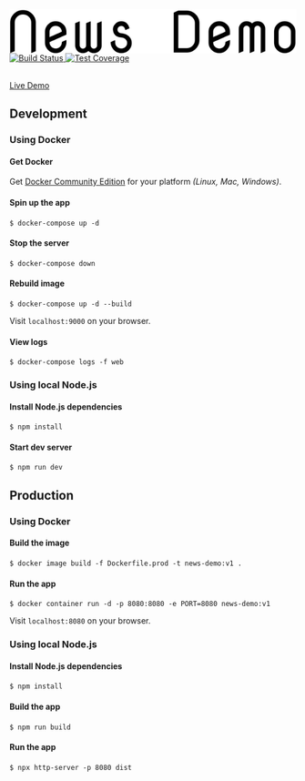 <img src="./images/logo.svg" alt="Logo" align="center" />

<br />

<div align="left">
  <!-- Build Status -->
  <a href="https://travis-ci.org/hdnha11/news-demo">
    <img src="https://travis-ci.org/hdnha11/news-demo.svg" alt="Build Status" />
  </a>
  <!-- Test Coverage -->
  <a href="https://coveralls.io/r/hdnha11/news-demo">
    <img src="https://coveralls.io/repos/github/hdnha11/news-demo/badge.svg" alt="Test Coverage" />
  </a>
</div>

<br />

[Live Demo](https://nha-news-demo.herokuapp.com)

## Development

### Using Docker

#### Get Docker

Get [Docker Community Edition](https://www.docker.com/community-edition) for your platform *(Linux, Mac, Windows)*.

#### Spin up the app

```
$ docker-compose up -d
```

#### Stop the server

```
$ docker-compose down
```

#### Rebuild image

```
$ docker-compose up -d --build
```

Visit `localhost:9000` on your browser.

#### View logs

```
$ docker-compose logs -f web
```

### Using local Node.js

#### Install Node.js dependencies

```
$ npm install
```

#### Start dev server

```
$ npm run dev
```

## Production

### Using Docker

#### Build the image

```
$ docker image build -f Dockerfile.prod -t news-demo:v1 .
```

#### Run the app

```
$ docker container run -d -p 8080:8080 -e PORT=8080 news-demo:v1
```

Visit `localhost:8080` on your browser.

### Using local Node.js

#### Install Node.js dependencies

```
$ npm install
```

#### Build the app

```
$ npm run build
```

#### Run the app

```
$ npx http-server -p 8080 dist
```
